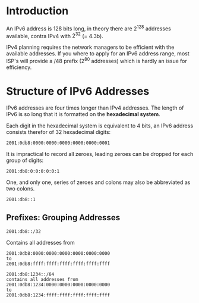 # Introduction

An IPv6 address is 128 bits long, in theory there are $2^{128}$ addresses available, contra IPv4 with $2^32$ (= 4.3b).

IPv4 planning requires the network managers to be efficient with the available addresses. If you where to apply for an IPv6 address range, most ISP's will provide a /48 prefix ($2^{80}$ addresses) which is hardly an issue for efficiency.

# Structure of IPv6 Addresses

IPv6 addresses are four times longer than IPv4 addresses. The length of IPv6 is so long that it is formatted on the **hexadecimal system**. 

Each digit in the hexadecimal system is equivalent to 4 bits, an IPv6 address consists therefor of 32 hexadecimal digits:

```Notation
2001:0db8:0000:0000:0000:0000:0000:0001
```

It is impractical to record all zeroes, leading zeroes can be dropped for each group of digits:

```Shortened
2001:db8:0:0:0:0:0:1
```

One, and only one, series of zeroes and colons may also be abbreviated as two colons.

```Abbreviated
2001:db8::1
```

## Prefixes: Grouping Addresses

```Example
2001:db8::/32
```

Contains all addresses from

```Through
2001:0db8:0000:0000:0000:0000:0000:0000
to
2001:0db8:ffff:ffff:ffff:ffff:ffff:ffff
```

```Through
2001:db8:1234::/64
contains all addresses from
2001:0db8:1234:0000:0000:0000:0000:0000
to
2001:0db8:1234:ffff:ffff:ffff:ffff:ffff
```